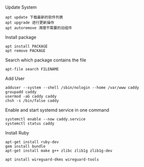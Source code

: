 Update System
```
apt update 下载最新的软件列表
apt upgrade 进行更新操作
apt autoremove 清理不需要的旧组件
```

Install package

```
apt install PACKAGE
apt remove PACKAGE
```

Search which package contains the file

```
apt-file search FILENAME
```

Add User

```
adduser --system --shell /sbin/nologin --home /var/www caddy
groupadd caddy
usermod -aG caddy caddy
chsh -s /bin/false caddy
```

Enable and start systemd service in one command

```
systemctl enable --now caddy.service
systemctl status caddy
```

Install Ruby

```
apt-get install ruby-dev
gem install bundle
apt-get install make g++ zlibc zlib1g zlib1g-dev
```
```
apt install wireguard-dkms wireguard-tools
```